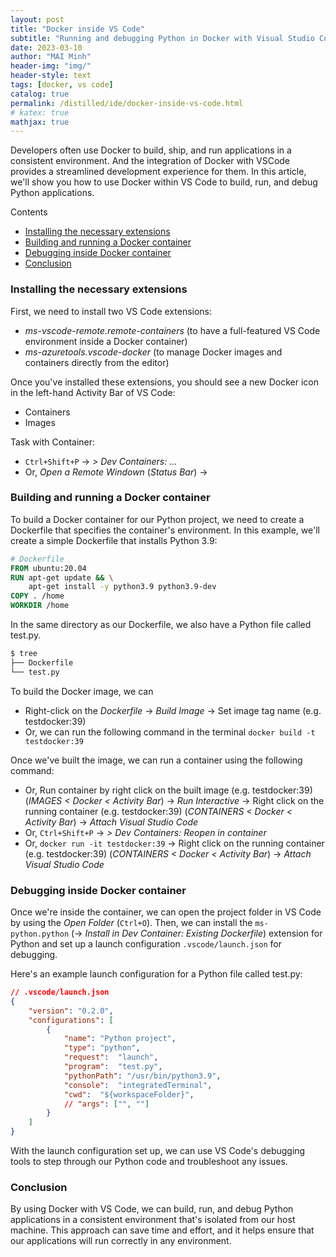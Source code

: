 ```yaml
---
layout: post
title: "Docker inside VS Code"
subtitle: "Running and debugging Python in Docker with Visual Studio Code"
date: 2023-03-10
author: "MAI Minh"
header-img: "img/"
header-style: text
tags: [docker, vs code]
catalog: true
permalink: /distilled/ide/docker-inside-vs-code.html
# katex: true
mathjax: true
---
```



Developers often use Docker to build, ship, and run applications in a consistent environment. And the integration of Docker with VSCode provides a streamlined development experience for them. In this article, we'll show you how to use Docker within VS Code to build, run, and debug Python applications.

Contents
- [Installing the necessary extensions](#installing-the-necessary-extensions)
- [Building and running a Docker container](#building-and-running-a-docker-container)
- [Debugging inside Docker container](#debugging-inside-docker-container)
- [Conclusion](#conclusion)

### Installing the necessary extensions

First, we need to install two VS Code extensions:
- *ms-vscode-remote.remote-containers* (to have a full-featured VS Code environment inside a Docker container)
- *ms-azuretools.vscode-docker* (to manage Docker images and containers directly from the editor)

Once you've installed these extensions, you should see a new Docker icon in the left-hand Activity Bar of VS Code:
- Containers
- Images

Task with Container:
- `Ctrl+Shift+P` &rarr; *> Dev Containers: ...*
- Or, *Open a Remote Windown* (*Status Bar*) &rarr; 


### Building and running a Docker container

To build a Docker container for our Python project, we need to create a Dockerfile that specifies the container's environment. In this example, we'll create a simple Dockerfile that installs Python 3.9:

```Dockerfile
# Dockerfile
FROM ubuntu:20.04
RUN apt-get update && \
    apt-get install -y python3.9 python3.9-dev
COPY . /home
WORKDIR /home
```

In the same directory as our Dockerfile, we also have a Python file called test.py.
```bash
$ tree
├── Dockerfile
└── test.py
```

To build the Docker image, we can 
- Right-click on the *Dockerfile* &rarr; *Build Image* &rarr; Set image tag name (e.g. testdocker:39)
- Or, we can run the following command in the terminal `docker build -t testdocker:39`

Once we've built the image, we can run a container using the following command:
- Or, Run container by right click on the built image (e.g. testdocker:39) (*IMAGES < Docker < Activity Bar*) &rarr; *Run Interactive* &rarr; Right click on the running container (e.g. testdocker:39) (*CONTAINERS < Docker < Activity Bar*) &rarr; *Attach Visual Studio Code*
- Or, `Ctrl+Shift+P` &rarr; *> Dev Containers: Reopen in container*
- Or, `docker run -it testdocker:39` &rarr;  Right click on the running container (e.g. testdocker:39) (*CONTAINERS < Docker < Activity Bar*) &rarr; *Attach Visual Studio Code*

### Debugging inside Docker container

Once we're inside the container, we can open the project folder in VS Code by using the *Open Folder* (`Ctrl+O`). Then, we can install the `ms-python.python` (&rarr; *Install in Dev Container: Existing Dockerfile*) extension for Python and set up a launch configuration `.vscode/launch.json` for debugging.

Here's an example launch configuration for a Python file called test.py:

```json
// .vscode/launch.json
{
    "version": "0.2.0",
    "configurations": [
        {
            "name": "Python project",
            "type": "python",
            "request":  "launch",
            "program":  "test.py",
            "pythonPath": "/usr/bin/python3.9",
            "console":  "integratedTerminal",
            "cwd":  "${workspaceFolder}",
            // "args": ["", ""]
        }
    ]
}
```

With the launch configuration set up, we can use VS Code's debugging tools to step through our Python code and troubleshoot any issues.

### Conclusion

By using Docker with VS Code, we can build, run, and debug Python applications in a consistent environment that's isolated from our host machine. This approach can save time and effort, and it helps ensure that our applications will run correctly in any environment.